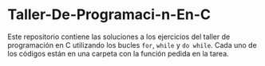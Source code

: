 # Taller-De-Programaci-n-En-C
Este repositorio contiene las soluciones a los ejercicios del taller de programación en C utilizando los bucles `for`, `while` y `do while`. 
Cada uno de los códigos están en una carpeta con la función pedida en la tarea.
